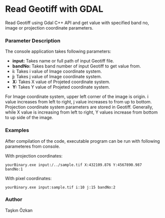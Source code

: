 # Read Geotiff with GDAL
Read Geotiff using Gdal C++ API and get value with specified band no, image or projection coordinate parameters.

### **Parameter Description**  
The console application takes following parameters:	

- **input:** Takes name or full path of input Geotiff file.
- **bandNo:** Takes band number of input Geotiff to get value from.
- **i:** Takes i value of Image coordinate system.
- **j:** Takes j value of Image coordinate system.
- **X:** Takes X value of Projeted coordinate system.
- **Y:** Takes Y value of Projeted coordinate system.
		
For Image coordinate system, upper left corner of the image is origin. i value increases from left to right, j value increases to from up to bottom. Projection coordinate system parameters are stored in Geotiff. Generally, while X value is increasing from left to right, Y values increase from bottom to up side of the image.
		
### **Examples**
After compilation of the code, executable program can be run with following parameteres from console.

With projection coordinates:

	yourBinary.exe input:/../sample.tif X:432109.876 Y:4567890.987 bandNo:1

With pixel coordinates:

	yourBinary.exe input:sample.tif i:10 j:15 bandNo:2

### **Author**  
Taşkın Özkan
